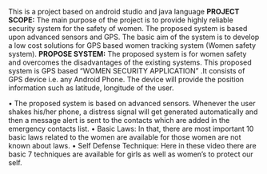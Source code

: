 This is a project based on android studio and java language
**PROJECT SCOPE:**
The main purpose of the project is to provide highly reliable security system for the safety of women. The proposed system is based upon advanced sensors and GPS. The basic aim of the system is to develop a low cost solutions for GPS based women tracking system (Women safety system).
**PROPOSE SYSTEM:**
The proposed system is for women safety and overcomes the disadvantages of the existing systems. This proposed system is GPS based “WOMEN SECURITY APPLICATION” .It  consists of GPS device i.e. any Android Phone. The device will provide the position information such as latitude, longitude of the user.

•	The proposed system is based on advanced sensors. Whenever the user shakes his/her phone, a distress signal will get generated automatically and then a message alert is sent to the contacts which are added in the emergency contacts list.
•	Basic Laws: In that, there are most important 10 basic laws related to the women are available for those women are not known about laws.
•	Self Defense Technique: Here in these video there are basic 7 techniques are available for girls as well as women’s to protect our self.

